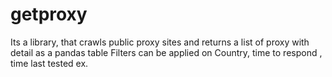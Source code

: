 # getproxy
Its a library, that crawls public proxy sites and returns a list of proxy with detail as a pandas table
Filters can be applied on Country, time to respond , time last tested ex.
